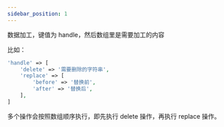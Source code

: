 ```yaml
---
sidebar_position: 1
---
```


数据加工，键值为 handle，然后数组里是需要加工的内容

比如：

```php
'handle' => [
    'delete' => '需要删除的字符串',
    'replace' => [
        'before' => '替换前',
        'after' => '替换后',
    ],
]
```

多个操作会按照数组顺序执行，即先执行 delete 操作，再执行 replace 操作。
